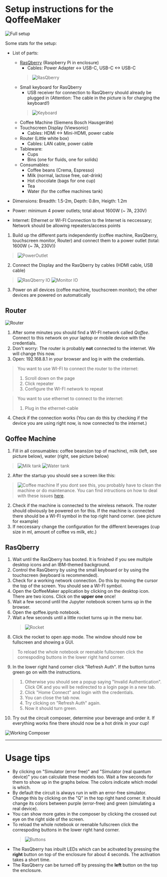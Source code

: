 # Setup instructions for the QoffeeMaker

![Full setup](QoffeeMaker1.jpg)

Some stats for the setup:

- List of parts:
  -  [RasQberry](https://rasqberry.org/) (Raspberry Pi in enclosure)
     -  Cables: Power Adapter <-> USB-C, USB-C <-> USB-C
      > ![RasQberry](QoffeeMaker8.jpg)
  -  Small keyboard for RasQberry 
     -  USB receiver for connection to RasQberry should already be plugged in (Attention: The cable in the picture is for charging the keyboard!)
      > ![Keyboard](QoffeeMaker9.jpg)
  -  Coffee Machine (Siemens Bosch Hausgeräte)
  -  Touchscreen Display (Viewsonic)
     -  Cables: HDMI <-> Mini-HDMI, power cable
  -  Router (Little white box)
     -  Cables: LAN cable, power cable
  -  Tableware:
     -  Cups
     -  Bins (one for fluids, one for solids)
  -  Consumables: 
     -  Coffee beans (Crema, Espresso)
     -  Milk (normal, lactose free, oat-drink)
     -  Hot chocolate (bags for one cup)
     -  Tea
     -  Water (for the coffee machines tank)

- Dimensions: Breadth: 1.5-2m, Depth: 0.8m, Heigth: 1.2m
- Power: minimum 4 power outlets; total about 1600W (~ 7A, 230V)
- Internet: Ethernet or WI-FI Connection to the Internet is neccessary; Network should be allowing repeaters/access points

1. Build up the different parts independently (coffee machine, RasQberry, touchscreen monitor, Router) and connect them to a power outlet (total: 1600W (~ 7A, 230V))
> ![PowerOutlet](QoffeeMaker12.jpg)
2. Connect the Display and the RasQberry by cables (HDMI cable, USB cable)
> ![RasQberry IO](QoffeeMaker5.jpg)
> ![Monitor IO](QoffeeMaker6.jpg)
3. Power on all devices (coffee machine, touchscreen monitor); the other devices are powered on automatically

## Router 

![Router](QoffeeMaker3.jpg)

1. After some minutes you should find a WI-FI network called *Qoffee*. Connect to this network on your laptop or mobile device with the credentials.
2. Don't worry: The router is probably **not** connected to the internet. We will change this now.
3. Open: 192.168.8.1 in your browser and log in with the credentials.

> You want to use WI-FI to connect the router to the internet:
> 1. Scroll down on the page
> 2. Click repeater
> 3. Configure the WI-FI network to repeat

> You want to use ethernet to connect to the internet:
> 1. Plug in the ethernet-cable

4. Check if the connection works (You can do this by checking if the device you are using right now, is now connected to the internet.)

## Qoffee Machine

1. Fill in all consumables: coffee beans(on top of machine), milk (left, see picture below), water (right, see picture below)
>![Milk tank](QoffeeMaker10.jpg)
>![Water tank](QoffeeMaker11.jpg)
2. After the startup you should see a screen like this: 

>![Coffee machine](QoffeeMaker2.jpg)
If you dont see this, you probably have to clean the machine or do maintenance. You can find intructions on how to deal with these issues [here](https://www.siemens-home.bsh-group.com/de/kundendienst/pflege-reinigung/kaffeemaschinen).

2. Check if the machine is connected to the wireless network. The router should obviously be powered on for this. If the machine is connected there should be a WI-FI symbol in the top right hand corner. (see picture for example)
3. If neccessary change the configuration for the different beverages (cup size in ml, amount of coffee vs milk, etc.)

## RasQberry
1. Wait until the RasQberry has booted. It is finished if you see multiple desktop icons and an IBM-themed background.
2. Control the RasQberry by using the small keyboard or by using the touchscreen (keyboard is recommended).
3. Check for a working network connection. Do this by moving the cursor the top of the screen. You should see a WI-FI symbol.
4. Open the QoffeeMaker application by clicking on the desktop icon. There are two icons. Click on the **upper one** once!
5. Wait a few second until the Jupyter notebook screen turns up in the browser.
6. Open the qoffee.ipynb notebook.
7. Wait a few seconds until a little rocket turns up in the menu bar.
   >![Rocket](QoffeeMaker13.png)
8. Click the rocket to open app mode. The window should now be fullscreen and showing a GUI.
> To reload the whole notebook or reenable fullscreen click the correspoding buttons in the lower right hand corner.
9. In the lower right hand corner click "Refresh Auth". If the button turns green go on with the instructions. 
> 1. Otherwise you should see a popup saying "Invalid Authentication". Click OK and you will be redirected to a login page in a new tab.
> 2. Click "Home Connect" and login with the credentials. 
> 3. You can close the tab now.
> 4. Try clicking on "Refresh Auth" again. 
> 5. Now it should turn green.

10. Try out the circuit composer, determine your beverage and order it. If everything works fine there should now be a hot drink in your cup!

![Working Composer](QoffeeMaker7.jpg)

---

# Usage tips

- By clicking on "Simulator (error free)" and "Simulator (real quantum device)" you can calculate these models too. Wait a few seconds for them to show up in the graphs below. The colors indicate which model is which.
- By default the circuit is always run in with an error-free simulator. Change this by clicking on the "Q" in the top right hand corner. It should change its colors between purple (error-free) and green (simulating a real device). 
- You can show more gates in the composer by clicking the crossed out eye on the right side of the screen.
- To reload the whole notebook or reenable fullscreen click the correspoding buttons in the lower right hand corner.
   > ![Buttons](QoffeeMaker14.png)
- The RasQberry has inbuilt LEDs which can be acitvated by pressing the **right** button on top of the enclosure for about 4 seconds. The activation takes a short time.
- The RasQberry can be turned off by pressing the **left** button on the top the enclosure.

